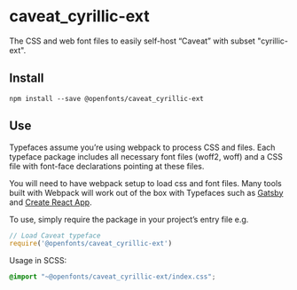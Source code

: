 
# caveat_cyrillic-ext

The CSS and web font files to easily self-host “Caveat” with subset "cyrillic-ext".

## Install

`npm install --save @openfonts/caveat_cyrillic-ext`

## Use

Typefaces assume you’re using webpack to process CSS and files. Each typeface
package includes all necessary font files (woff2, woff) and a CSS file with
font-face declarations pointing at these files.

You will need to have webpack setup to load css and font files. Many tools built
with Webpack will work out of the box with Typefaces such as [Gatsby](https://github.com/gatsbyjs/gatsby)
and [Create React App](https://github.com/facebookincubator/create-react-app).

To use, simply require the package in your project’s entry file e.g.

```javascript
// Load Caveat typeface
require('@openfonts/caveat_cyrillic-ext')
```

Usage in SCSS:
```scss
@import "~@openfonts/caveat_cyrillic-ext/index.css";
```
